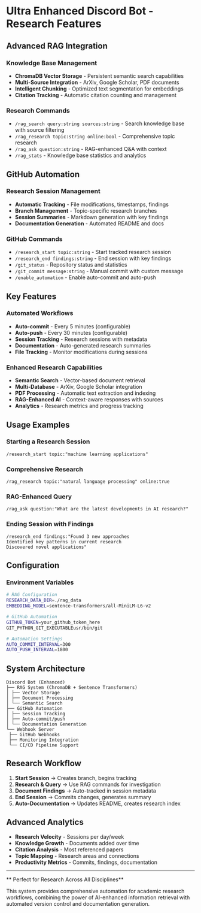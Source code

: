 # Ultra Enhanced Discord Bot - Research Features

## Advanced RAG Integration

### **Knowledge Base Management**
- **ChromaDB Vector Storage** - Persistent semantic search capabilities
- **Multi-Source Integration** - ArXiv, Google Scholar, PDF documents
- **Intelligent Chunking** - Optimized text segmentation for embeddings
- **Citation Tracking** - Automatic citation counting and management

### **Research Commands**
- `/rag_search query:string sources:string` - Search knowledge base with source filtering
- `/rag_research topic:string online:bool` - Comprehensive topic research
- `/rag_ask question:string` - RAG-enhanced Q&A with context
- `/rag_stats` - Knowledge base statistics and analytics

## GitHub Automation

### **Research Session Management**
- **Automatic Tracking** - File modifications, timestamps, findings
- **Branch Management** - Topic-specific research branches
- **Session Summaries** - Markdown generation with key findings
- **Documentation Generation** - Automated README and docs

### **GitHub Commands**
- `/research_start topic:string` - Start tracked research session
- `/research_end findings:string` - End session with key findings
- `/git_status` - Repository status and statistics
- `/git_commit message:string` - Manual commit with custom message
- `/enable_automation` - Enable auto-commit and auto-push

## Key Features

### **Automated Workflows**
- **Auto-commit** - Every 5 minutes (configurable)
- **Auto-push** - Every 30 minutes (configurable)
- **Session Tracking** - Research sessions with metadata
- **Documentation** - Auto-generated research summaries
- **File Tracking** - Monitor modifications during sessions

### **Enhanced Research Capabilities**
- **Semantic Search** - Vector-based document retrieval
- **Multi-Database** - ArXiv, Google Scholar integration
- **PDF Processing** - Automatic text extraction and indexing
- **RAG-Enhanced AI** - Context-aware responses with sources
- **Analytics** - Research metrics and progress tracking

## Usage Examples

### Starting a Research Session
```
/research_start topic:"machine learning applications"
```

### Comprehensive Research
```
/rag_research topic:"natural language processing" online:true
```

### RAG-Enhanced Query
```
/rag_ask question:"What are the latest developments in AI research?"
```

### Ending Session with Findings
```
/research_end findings:"Found 3 new approaches
Identified key patterns in current research
Discovered novel applications"
```

## Configuration

### Environment Variables
```bash
# RAG Configuration
RESEARCH_DATA_DIR=./rag_data
EMBEDDING_MODEL=sentence-transformers/all-MiniLM-L6-v2

# GitHub Automation
GITHUB_TOKEN=your_github_token_here
GIT_PYTHON_GIT_EXECUTABLEusr/bin/git

# Automation Settings
AUTO_COMMIT_INTERVAL=300
AUTO_PUSH_INTERVAL=1800
```

## System Architecture

```
Discord Bot (Enhanced)
├── RAG System (ChromaDB + Sentence Transformers)
│ ├── Vector Storage
│ ├── Document Processing
│ └── Semantic Search
├── GitHub Automation
│ ├── Session Tracking
│ ├── Auto-commit/push
│ └── Documentation Generation
└── Webhook Server
 ├── GitHub Webhooks
 ├── Monitoring Integration
 └── CI/CD Pipeline Support
```

## Research Workflow

1. **Start Session** → Creates branch, begins tracking
2. **Research & Query** → Use RAG commands for investigation
3. **Document Findings** → Auto-tracked in session metadata
4. **End Session** → Commits changes, generates summary
5. **Auto-Documentation** → Updates README, creates research index

## Advanced Analytics

- **Research Velocity** - Sessions per day/week
- **Knowledge Growth** - Documents added over time
- **Citation Analysis** - Most referenced papers
- **Topic Mapping** - Research areas and connections
- **Productivity Metrics** - Commits, findings, documentation

---

** Perfect for Research Across All Disciplines**

This system provides comprehensive automation for academic research workflows, combining the power of AI-enhanced information retrieval with automated version control and documentation generation.
